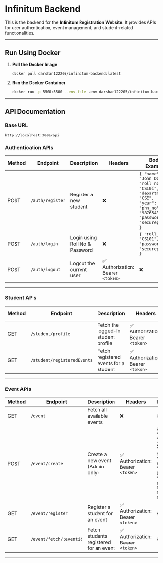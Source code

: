 # Infinitum Backend  

This is the backend for the **Infinitum Registration Website**. It provides APIs for user authentication, event management, and student-related functionalities.  

---

## Run Using Docker  

1. **Pull the Docker Image**  
   ```bash
   docker pull darshan122205/infinitum-backend:latest
   ```

2. **Run the Docker Container**  
   ```bash
   docker run -p 5500:5500 --env-file .env darshan122205/infinitum-backend:latest
   ```

---

## API Documentation  

### Base URL  
```
http://localhost:3000/api
```

### **Authentication APIs**  
| Method | Endpoint        | Description                              | Headers                | Body Example |
|--------|-----------------|------------------------------------------|------------------------|--------------|
| POST   | `/auth/register` | Register a new student                   | ❌                     | `{ "name": "John Doe", "roll_no": "CS101", "department": "CSE", "year": 3, "phn_no": "9876543210", "password": "securepass" }` |
| POST   | `/auth/login`    | Login using Roll No & Password           | ❌                     | `{ "roll_no": "CS101", "password": "securepass" }` |
| POST   | `/auth/logout`   | Logout the current user                  | ✅ Authorization: Bearer `<token>` | ❌ |

---

### **Student APIs**  
| Method | Endpoint                | Description                           | Headers                | Body Example |
|--------|--------------------------|---------------------------------------|------------------------|--------------|
| GET    | `/student/profile`        | Fetch the logged-in student profile   | ✅ Authorization: Bearer `<token>` | `{}` |
| GET    | `/student/registeredEvents` | Fetch registered events for a student | ✅ Authorization: Bearer `<token>` | `{}` |

---

### **Event APIs**  
| Method | Endpoint            | Description                              | Headers                | Body Example |
|--------|----------------------|------------------------------------------|------------------------|--------------|
| GET    | `/event`             | Fetch all available events               | ❌                     | `{}` |
| POST   | `/event/create`      | Create a new event (Admin only)          | ✅ Authorization: Bearer `<token>` | `{ "event_name": "Tech Summit 2024", "description": { "location": "PSG Tech Auditorium", "date": "2024-06-15", "details": "A conference on the latest technology trends." } }` |
| GET    | `/event/register`    | Register a student for an event          | ✅ Authorization: Bearer `<token>` | `{}` |
| GET    | `/event/fetch/:eventid` | Fetch students registered for an event | ✅ Authorization: Bearer `<token>` | `{}` |

---

